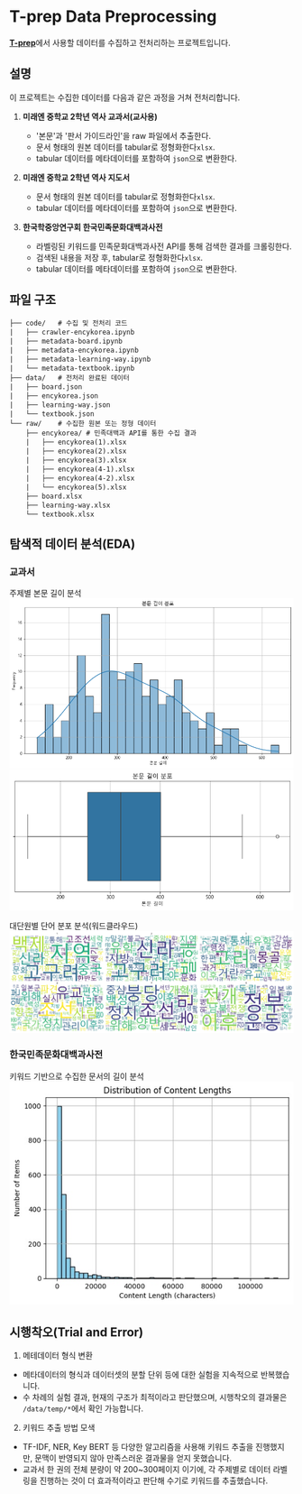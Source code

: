 # T-prep Data Preprocessing

[**T-prep**](https://github.com/INISW-6th/t-prep)에서 사용할 데이터를 수집하고 전처리하는 프로젝트입니다.

## 설명
이 프로젝트는 수집한 데이터를 다음과 같은 과정을 거쳐 전처리합니다.

1. **미래엔 중학교 2학년 역사 교과서(교사용)**
    - '본문'과 '판서 가이드라인'을 raw 파일에서 추출한다.
    - 문서 형태의 원본 데이터를 tabular로 정형화한다`xlsx`.
    - tabular 데이터를 메타데이터를 포함하여 `json`으로 변환한다.
   
3. **미래엔 중학교 2학년 역사 지도서**
    - 문서 형태의 원본 데이터를 tabular로 정형화한다`xlsx`.
    - tabular 데이터를 메타데이터를 포함하여 `json`으로 변환한다.

4. **한국학중앙연구회 한국민족문화대백과사전**
    - 라벨링된 키워드를 민족문화대백과사전 API를 통해 검색한 결과를 크롤링한다.
    - 검색된 내용을 저장 후, tabular로 정형화한다`xlsx`.
    - tabular 데이터를 메타데이터를 포함하여 `json`으로 변환한다.

## 파일 구조
```
├── code/   # 수집 및 전처리 코드
|   ├── crawler-encykorea.ipynb
|   ├── metadata-board.ipynb
|   ├── metadata-encykorea.ipynb
|   ├── metadata-learning-way.ipynb
|   └── metadata-textbook.ipynb
├── data/   # 전처리 완료된 데이터
|   ├── board.json
|   ├── encykorea.json
|   ├── learning-way.json
|   └── textbook.json
└── raw/    # 수집한 원본 또는 정형 데이터
    ├── encykorea/ # 민족대백과 API를 통한 수집 결과
    |   ├── encykorea(1).xlsx
    |   ├── encykorea(2).xlsx
    |   ├── encykorea(3).xlsx
    |   ├── encykorea(4-1).xlsx
    |   ├── encykorea(4-2).xlsx
    |   └── encykorea(5).xlsx
    ├── board.xlsx
    ├── learning-way.xlsx
    └── textbook.xlsx
```
<!--
- code: 수집 및 전처리 코드
   - `crawler-encykorea.ipynb`
   - `metadata-board.ipynb`
   - `metadata-encykorea.ipynb`
   - `metadata-learning-way.ipynb`
   - `metadata-textbook.ipynb`    
- data: 전처리 완료된 데이터
   - `board.json`
   - `encykorea.json`
   - `learning-way.json`
   - `textbook.json` 
- raw: 원본 또는 정형 데이터
   - `encykorea.xlsx`
   - `board.xlsx`
   - `learning-way.xlsx`
   - `textbook.xlsx`
-->

## 탐색적 데이터 분석(EDA)
### 교과서
주제별 본문 길이 분석
![](/src/textbook-eda-1.png)
![](/src/textbook-eda-2.png)

대단원별 단어 분포 분석(워드클라우드)
![](/src/textbook-wordcloud.jpg)


### 한국민족문화대백과사전
키워드 기반으로 수집한 문서의 길이 분석
![](/src/encykorea-eda-1.png)


## 시행착오(Trial and Error)
1. 메테데이터 형식 변환
- 메타데이터의 형식과 데이터셋의 분할 단위 등에 대한 실험을 지속적으로 반복했습니다. 
- 수 차례의 실험 결과, 현재의 구조가 최적이라고 판단했으며, 시행착오의 결과물은 `/data/temp/*`에서 확인 가능합니다.

2. 키워드 추출 방법 모색
- TF-IDF, NER, Key BERT 등 다양한 알고리즘을 사용해 키워드 추출을 진행했지만, 문맥이 반영되지 않아 만족스러운 결과물을 얻지 못했습니다.
- 교과서 한 권의 전체 분량이 약 200~300페이지 이기에, 각 주제별로 데이터 라벨링을 진행하는 것이 더 효과적이라고 판단해 수기로 키워드를 추출했습니다. 
